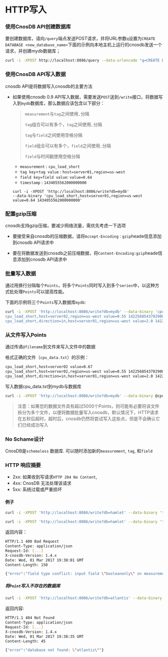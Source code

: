 # HTTP写入

### 使用CnosDB API创建数据库

要创建数据库，请向`/query`端点发送POST请求，并将URL参数`q`设置为`CREATE DATABASE <new_database_name>`下面的示例向本地主机上运行的cnosdb发送一个请求，并创建mydb数据库；

```bash
curl -i -XPOST http://localhost:8086/query --data-urlencode "q=CREATE DATABASE mydb"
```

### 使用CnosDB API写入数据

cnosdb API是将数据写入cnosdb的主要方法

- 如果使用cnosdb 0.9 API写入数据，需要发送`POST`送到`/write`接口，将数据写入到`mydb`数据库，那么数据应该包含以下部分：

  > `measurement`与`tag`之间使用`,`分隔
  >
  > `tag`组合可以有多个，`tag`之间使用`,`分隔
  >
  > `tag`与`field`之间使用空格分隔
  >
  > `field`组合可以有多个，`field`之间使用`,`分隔
  >
  > `field`与时间戳使用空格分隔
  
  - `measurement` : `cpu_load_short`
  - `tag key`=`tag value` : `host=server01,region=us-west`
  - `field key=field value`: `value=0.64` 
  - `timestamp` : `1434055562000000000`
  
  ```
  curl -i -XPOST 'http://localhost:8086/write?db=mydb'
  --data-binary 'cpu_load_short,host=server01,region=us-west value=0.64 1434055562000000000'
  ```

### 配置gzip压缩

cnosdb支持gzip压缩，要减少网络流量，需优先考虑一下选项

* 要接受来自cnosdb的压缩数据，请将`Accept-Encoding：gzip`heade信息添加到cnosdb API请求中

* 要在将数据发送到cnosdb之前压缩数据，将`Content-Encoding:gzip`heade信息添加到cnosdb API请求中

### 批量写入数据

通过用换行分隔每个`Points`，将多个`Points`同时写入到多个`series`中，以这种方式批处理`Points`可以提高性能。

下面的示例将三个`Points`写入数据库`mydb`:

```bash
curl -i -XPOST 'http://localhost:8086/write?db=mydb' --data-binary 'cpu_load_short,host=server02 value=0.67
cpu_load_short,host=server02,region=us-west value=0.55 1422568543702900257
cpu_load_short,direction=in,host=server01,region=us-west value=2.0 1422568543702900257'
```

### 从文件写入Points

通过传递`@filename`到文件来写入文件中的数据

格式正确的文件（`cpu_data.txt`）的示例：

```txt
cpu_load_short,host=server02 value=0.67
cpu_load_short,host=server02,region=us-west value=0.55 1422568543702900257
cpu_load_short,direction=in,host=server01,region=us-west value=2.0 1422568543702900257
```

写入数据cpu_data.txt到mydb与数据库

```bash
curl -i -XPOST 'http://localhost:8086/write?db=mydb' --data-binary @cpu_data.txt`
```

> 注意：如果您的数据文件具有超过5000个Points，则可能有必要将该文件拆分为多个文件，以便将数据批量写入cnosdb，默认情况下，HTTP请求在五秒后超时，超时后，cnosdb仍然将尝试写入这些点，但是不会确认它们已经成功写入

### No Schame设计

CnosDB是`schemaless` 数据库.
可以随时添加新的`measurement`, `tag`, 和`field`

### HTTP 响应摘要

* 2xx: 如果收到写请求`HTTP 204 No Content`,
* 4xx: CnosDB 无法处理该请求
* 5xx: 系统过载或严重损坏

#### 例子

```bash
curl -i -XPOST 'http://localhost:8086/write?db=hamlet' --data-binary 'tobeornottobe booleanonly=true'

curl -i -XPOST 'http://localhost:8086/write?db=hamlet' --data-binary 'tobeornottobe booleanonly=5'
```

返回内容：

```bash
HTTP/1.1 400 Bad Request
Content-Type: application/json
Request-Id: [...]
X-cnosdb-Version: 1.4.x
Date: Wed, 01 Mar 2017 19:38:01 GMT
Content-Length: 150

{"error":"field type conflict: input field \"booleanonly\" on measurement \"tobeornottobe\" is type float, already exists as type boolean dropped=1"}
```

##### 将`Point`写入不存在的数据库

```bash
curl -i -XPOST 'http://localhost:8086/write?db=atlantis' --data-binary 'liters value=10'
```

返回内容:

```bash
HTTP/1.1 404 Not Found
Content-Type: application/json
Request-Id: [...]
X-cnosdb-Version: 1.4.x
Date: Wed, 01 Mar 2017 19:38:35 GMT
Content-Length: 45

{"error":"database not found: \"atlantis\""}
```
